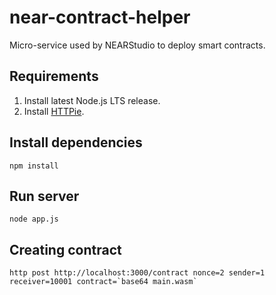 # near-contract-helper
Micro-service used by NEARStudio to deploy smart contracts.

## Requirements 

1) Install latest Node.js LTS release.
2) Install [HTTPie](http://httpie.org/).

## Install dependencies

```
npm install
```

## Run server

```
node app.js
```

## Creating contract

```
http post http://localhost:3000/contract nonce=2 sender=1 receiver=10001 contract=`base64 main.wasm`
```
